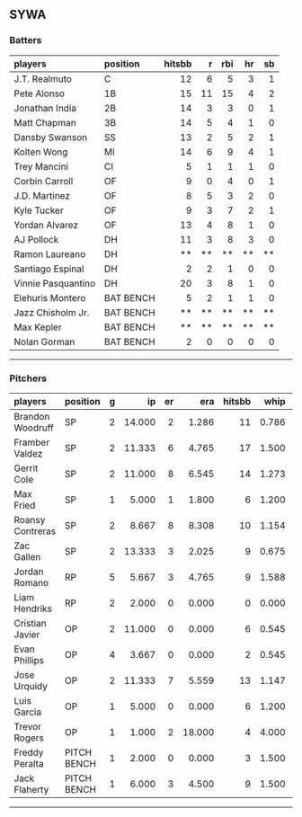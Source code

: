 ## SYWA

### Batters

 
|players            |position  | hitsbb|  r| rbi| hr| sb| 
|:------------------|:---------|------:|--:|---:|--:|--:| 
|J.T. Realmuto      |C         |     12|  6|   5|  3|  1| 
|Pete Alonso        |1B        |     15| 11|  15|  4|  2| 
|Jonathan India     |2B        |     14|  3|   3|  0|  1| 
|Matt Chapman       |3B        |     14|  5|   4|  1|  0| 
|Dansby Swanson     |SS        |     13|  2|   5|  2|  1| 
|Kolten Wong        |MI        |     14|  6|   9|  4|  1| 
|Trey Mancini       |CI        |      5|  1|   1|  1|  0| 
|Corbin Carroll     |OF        |      9|  0|   4|  0|  1| 
|J.D. Martinez      |OF        |      8|  5|   3|  2|  0| 
|Kyle Tucker        |OF        |      9|  3|   7|  2|  1| 
|Yordan Alvarez     |OF        |     13|  4|   8|  1|  0| 
|AJ Pollock         |DH        |     11|  3|   8|  3|  0| 
|Ramon Laureano     |DH        |     **| **|  **| **| **| 
|Santiago Espinal   |DH        |      2|  2|   1|  0|  0| 
|Vinnie Pasquantino |DH        |     20|  3|   8|  1|  0| 
|Elehuris Montero   |BAT BENCH |      5|  2|   1|  1|  0| 
|Jazz Chisholm Jr.  |BAT BENCH |     **| **|  **| **| **| 
|Max Kepler         |BAT BENCH |     **| **|  **| **| **| 
|Nolan Gorman       |BAT BENCH |      2|  0|   0|  0|  0| 


* * *

### Pitchers

 
|players          |position    |  g|     ip| er|    era| hitsbb|  whip| so|  w| sv| 
|:----------------|:-----------|--:|------:|--:|------:|------:|-----:|--:|--:|--:| 
|Brandon Woodruff |SP          |  2| 14.000|  2|  1.286|     11| 0.786| 21|  2|  0| 
|Framber Valdez   |SP          |  2| 11.333|  6|  4.765|     17| 1.500| 13|  1|  0| 
|Gerrit Cole      |SP          |  2| 11.000|  8|  6.545|     14| 1.273| 16|  1|  0| 
|Max Fried        |SP          |  1|  5.000|  1|  1.800|      6| 1.200|  8|  0|  0| 
|Roansy Contreras |SP          |  2|  8.667|  8|  8.308|     10| 1.154| 12|  0|  0| 
|Zac Gallen       |SP          |  2| 13.333|  3|  2.025|      9| 0.675| 17|  0|  0| 
|Jordan Romano    |RP          |  5|  5.667|  3|  4.765|      9| 1.588|  6|  0|  2| 
|Liam Hendriks    |RP          |  2|  2.000|  0|  0.000|      0| 0.000|  2|  1|  0| 
|Cristian Javier  |OP          |  2| 11.000|  0|  0.000|      6| 0.545| 14|  1|  0| 
|Evan Phillips    |OP          |  4|  3.667|  0|  0.000|      2| 0.545|  7|  0|  0| 
|Jose Urquidy     |OP          |  2| 11.333|  7|  5.559|     13| 1.147| 12|  0|  0| 
|Luis Garcia      |OP          |  1|  5.000|  0|  0.000|      6| 1.200|  4|  1|  0| 
|Trevor Rogers    |OP          |  1|  1.000|  2| 18.000|      4| 4.000|  1|  0|  0| 
|Freddy Peralta   |PITCH BENCH |  1|  2.000|  0|  0.000|      3| 1.500|  3|  0|  0| 
|Jack Flaherty    |PITCH BENCH |  1|  6.000|  3|  4.500|      9| 1.500|  9|  1|  0| 


* * *


